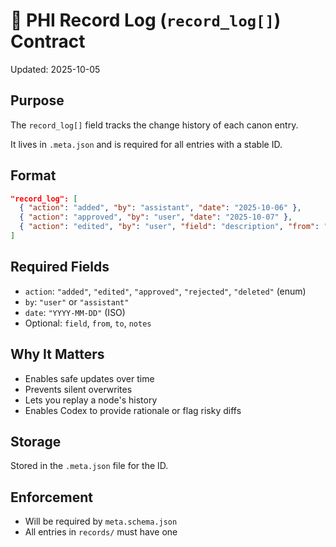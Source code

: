 # 📜 PHI Record Log (`record_log[]`) Contract

Updated: 2025-10-05

## Purpose

The `record_log[]` field tracks the change history of each canon entry.

It lives in `.meta.json` and is required for all entries with a stable ID.

## Format

```json
"record_log": [
  { "action": "added", "by": "assistant", "date": "2025-10-06" },
  { "action": "approved", "by": "user", "date": "2025-10-07" },
  { "action": "edited", "by": "user", "field": "description", "from": "Old", "to": "New", "date": "2025-10-09" }
]
```

## Required Fields

- `action`: `"added"`, `"edited"`, `"approved"`, `"rejected"`, `"deleted"` (enum)
- `by`: `"user"` or `"assistant"`
- `date`: `"YYYY-MM-DD"` (ISO)
- Optional: `field`, `from`, `to`, `notes`

## Why It Matters

- Enables safe updates over time
- Prevents silent overwrites
- Lets you replay a node's history
- Enables Codex to provide rationale or flag risky diffs

## Storage

Stored in the `.meta.json` file for the ID.

## Enforcement

- Will be required by `meta.schema.json`
- All entries in `records/` must have one